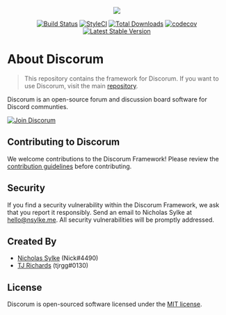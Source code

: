 <p align="center">
	<a href="https://discorum.com" target="_blank"><img src="http://nsylke.me/img/discorum.png"></a>
</p>

<p align="center">
	<a href="https://travis-ci.org/discorum/framework"><img src="https://travis-ci.org/discorum/framework.svg" alt="Build Status"></a>
	<a href="https://styleci.io/repos/135633326"><img src="https://styleci.io/repos/135633326/shield?branch=master" alt="StyleCI"></a>
	<a href="https://packagist.org/packages/discorum/framework"><img src="https://poser.pugx.org/discorum/framework/d/total.svg" alt="Total Downloads"></a>
	<a href="https://codecov.io/gh/discorum/framework"><img src="https://codecov.io/gh/discorum/framework/branch/master/graph/badge.svg" alt="codecov"></a>
	<a href="https://packagist.org/packages/discorum/framework"><img src="https://poser.pugx.org/discorum/framework/v/stable.svg" alt="Latest Stable Version"></a>
</p>

# About Discorum

> This repository contains the framework for Discorum. If you want to use Discorum, visit the main [repository](https://github.com/Discorum/Discorum).

Discorum is an open-source forum and discussion board software for Discord communties. 

[![Join Discorum](https://discordapp.com/api/guilds/450508841738829826/embed.png?style=banner2)](https://discord.gg/GJtaVjQ)


## Contributing to Discorum

We welcome contributions to the Discorum Framework! Please review the [contribution guidelines](https://github.com/Discorum/Framework/blob/master/CONTRIBUTING.md) before contributing.


## Security

If you find a security vulnerability within the Discorum Framework, we ask that you report it responsibly. Send an email to Nicholas Sylke at [hello@nsylke.me](mailto:hello@nsylke.me). All security vulnerabilities will be promptly addressed.


## Created By

- [Nicholas Sylke](https://github.com/nsylke) (Nick#4490)
- [TJ Richards](https://github.com/tjrgg) (tjrgg#0130)


## License

Discorum is open-sourced software licensed under the [MIT license](https://github.com/Discorum/Framework/blob/master/LICENSE).
